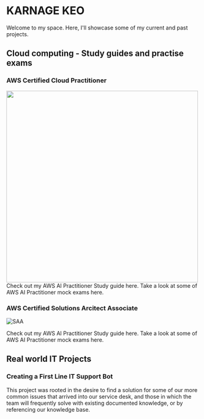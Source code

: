 # KARNAGE KEO

Welcome to my space. Here, I'll showcase some of my current and past projects.

## Cloud computing - Study guides and practise exams

### AWS Certified Cloud Practitioner
<img src="https://github.com/karnage-keo/karangekeo/blob/main/assets/ai.md" width="500" height="500">
Check out my AWS AI Practitioner Study guide here.
Take a look at some of AWS AI Practitioner mock exams here.

### AWS Certified Solutions Arcitect Associate
![SAA](https://github.com/user-attachments/assets/b3749a02-6433-45e2-9ae4-31b00dbe6291) 

Check out my AWS AI Practitioner Study guide here.
Take a look at some of AWS AI Practitioner mock exams here.

## Real world IT Projects

### Creating a First Line IT Support Bot

This project was rooted in the desire to find a solution for some of our more common issues that arrived into our service desk, and those in which the team will frequently solve with existing documented knowledge, or by referencing our knowledge base. 




